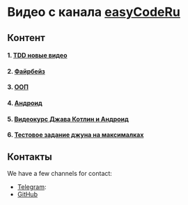 # Видео с канала [easyCodeRu](https://www.youtube.com/c/easycoderu)
## Контент
#### 1. [TDD новые видео](videos_tdd_new.md)
#### 2. [Файрбейз](videos_firebase.md)
#### 3. [ООП](videos_oop.md)
#### 4. [Андроид](videos_android.md)
#### 5. [Видеокурс Джава Котлин и Андроид](videos_javakotlin_course.md)
#### 6. [Тестовое задание джуна на максималках](videos_jun_test_task.md)

## Контакты
We have a few channels for contact:

- [Telegram](https://t.me/easyCodeRu):
- [GitHub](https://github.com/johnnysc)